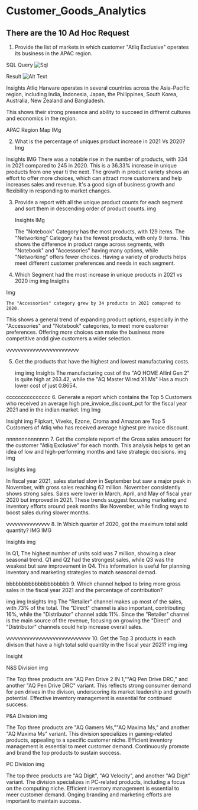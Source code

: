 # Customer_Goods_Analytics

## There are the 10 Ad Hoc Request

1. Provide the list of markets in which customer "Atliq Exclusive" operates its business in the APAC region.

SQL Query            ![Sql](https://github.com/Sumit-Mahat0/Customer_Goods_Analytics/blob/main/SQL%20Images/1%20list%20of%20Market%20code.png)


Result       ![Alt Text](https://github.com/Sumit-Mahat0/Customer_Goods_Analytics/blob/main/SQL%20Images/1%20list%20of%20Market%20APAC%20result.png)


  
  Insights
   Atliq Harware operates in several countries across the Asia-Pacific region, including India,       Indonesia, Japan, the Philippines, South Korea, Australia, New Zealand and Bangladesh.

   This shows their strong presence and ability to succeed in diffrernt cultures and economics in the region.

   APAC Region Map
  IMg







2. What is the percentage of uniques product increase in 2021 Vs 2020?
  Img



Insights
IMG
There was a notable rise in the number of products, with 334 in 2021 compared to 245 in 2020.
This is a 36.33% increase in unique products from one year ti the next.
The growth in product variety shows an effort to offer more choices, which can attract more customers and help increases sales and revenue.
It's a good sign of business growth and flexibility in responding to market changes.




3. Provide a report with all the unique product counts for each segment and sort them in descending order of product counts.
    img


   Insights
   IMg
   
   The "Notebook" Category has the most products, with 129 items.
   The "Networking" Category has the fewest products, with only 9 items.
   This shows the difference in product range across segments, with "Notebook" and "Accessories" having many options, while "Networking" offers fewer choices.
   Having a variety of products helps meet different customer preferences and needs in each segment.
   














4. Which Segment had the most increase in unique products in 2021 vs 2020
    img
   img
Insigths

Img

    The "Accessories" category grew by 34 products in 2021 comapred to 2020.
   This shows a general trend of expanding product options, especially in the "Accessories" and "Notebook" categories, to meet more customer preferences.
   Offering more choices can make the business more competitive andd give customers a wider selection.







vvvvvvvvvvvvvvvvvvvvvvvvv




5. Get the products that have the highest and lowest manufacturing costs.

    img
   img
Insights
    The manufacturing cost of the "AQ HOME Allinl Gen 2" is quite high at 263.42, while the "AQ Master Wired X1 Ms" Has a much lower cost of just 0.8654.
   










ccccccccccccccc
6. Generate a report which contains the Top 5 Customers who received an average high pre_invoice_discount_pct for the fiscal year 2021 and in the indian market.
Img
Img


Insight
img 
    Flipkart, Viveks, Ezone, Croma and Amazon are Top 5 Customers of Atliq who has received average highest pre invoice discount.

nnnnnnnnnnnnnn
7. Get the complete report of the Gross sales amouont for the customer "Atliq Exclusive" for each month. This analysis helps to get an idea of low and high-performing months and take strategic decisions.
img
img


Insights
img

In fiscal year 2021, sales started slow in September but saw a major peak in November, with gross sales reaching 62 million.
November consistently shows strong sales. 
Sales were lower in March, April, and May of fiscal year 2020 but improved in 2021.
These trends suggest focusing marketing and inventory efforts around peak months like November, while finding ways to boost sales during slower months.



vvvvvvvvvvvvvvv
8. In Which quarter of 2020, got the maximum total sold quantity?
    IMG IMG

Insights
    img

In Q1, The highest number of units sold was 7 million, showing a clear seasonal trend. Q1 and Q2 had the strongest sales, while Q3 was the weakest but saw improvement in Q4.
This information is useful for planning inventory and marketing strategies to match seasonal demad.





bbbbbbbbbbbbbbbbbbbb
9. Which channel helped to bring more gross sales in the fiscal year 2021 and the percentage of contribution?

img img
Insights
    Img
    The "Retailer" channel makes up most of the sales, with 73% of the total.
    The "Direct" channel is also important, contributing 16%, while the "Distributor" channel adds 11%.
    Since the "Retailer" channel is the main source of the revenue, focusing on growing the "Direct" and "Distributor" channels could help increase overall sales.
    







vvvvvvvvvvvvvvvvvvvvvvvvvvvvv
10. Get the Top 3 products in each divison that have a high total sold quantity in the fiscal year 2021?
img
img

Insight

N&S Division
img

The Top three products are "AQ Pen Drive 2 IN 1,""AQ Pen Drive DRC," and another "AQ Pen Drive DRC" variant.
This reflects strong consumer demand for pen drives in the divison, underscoring its market leadership and growth potential.
Effective inventory management is essential for continued success.


P&A Division
img

The Top three products are "AQ Gamers Ms,""AQ Maxima Ms," and another "AQ Maxima Ms" variant.
This division specializes in gaming-related products, appealing to a specific customer niche.
Efficient inventory management is essential to meet customer demand.
Continuously promote and brand the top products to sustain success.

PC Division
img

The top three products are "AQ Digit", "AQ Velocity", and another "AQ Digit" variant.
The division specializes in PC-related products, including a focus on the computing niche.
Efficient inventory management is essential to meer customer demand.
Onging branding and marketing efforts are important to maintain success.
